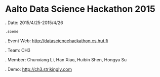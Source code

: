 

**Aalto Data Science Hackathon 2015**
==

  . Date:		2015/4/25-2015/4/26

    .soeme

  . Event Web:	http://datasciencehackathon.cs.hut.fi

  . Team: 		CH3

  . Member: 	Chunxiang Li, Han Xiao, Huibin Shen, Hongyu Su

  . Demo:		http://ch3.strikingly.com
